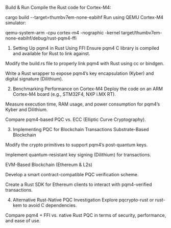 Build & Run
Compile the Rust code for Cortex-M4:

cargo build --target=thumbv7em-none-eabihf
Run using QEMU Cortex-M4 simulator:

qemu-system-arm -cpu cortex-m4 -nographic -kernel target/thumbv7em-none-eabihf/debug/rust-pqm4-ffi


1. Setting Up pqm4 in Rust Using FFI
Ensure pqm4 C library is compiled and available for Rust to link against.

Modify the build.rs file to properly link pqm4 with Rust using cc or bindgen.

Write a Rust wrapper to expose pqm4’s key encapsulation (Kyber) and digital signature (Dilithium).

2. Benchmarking Performance on Cortex-M4
Deploy the code on an ARM Cortex-M4 board (e.g., STM32F4, NXP i.MX RT).

Measure execution time, RAM usage, and power consumption for pqm4’s Kyber and Dilithium.

Compare pqm4-based PQC vs. ECC (Elliptic Curve Cryptography).

3. Implementing PQC for Blockchain Transactions
Substrate-Based Blockchain

Modify the crypto primitives to support pqm4’s post-quantum keys.

Implement quantum-resistant key signing (Dilithium) for transactions.

EVM-Based Blockchain (Ethereum & L2s)

Develop a smart contract-compatible PQC verification scheme.

Create a Rust SDK for Ethereum clients to interact with pqm4-verified transactions.

4. Alternative Rust-Native PQC Investigation
Explore pqcrypto-rust or rust-kem to avoid C dependencies.

Compare pqm4 + FFI vs. native Rust PQC in terms of security, performance, and ease of use.